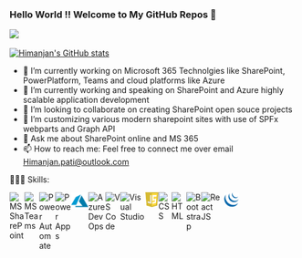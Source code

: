### Hello World !! Welcome to My GitHub Repos 👋

<a href = "https://user-images.githubusercontent.com/23727056/87433896-78ae9700-c607-11ea-9ca6-9cdbe3f67998.jpg">
  <img src="https://user-images.githubusercontent.com/23727056/87433896-78ae9700-c607-11ea-9ca6-9cdbe3f67998.jpg">
  </a>

[![Himanjan's GitHub stats](https://github-readme-stats.vercel.app/api?username=himanjanpati)](https://https://github.com/himanjanpati/github-readme-stats)
- 🔭 I’m currently working on Microsoft 365 Technolgies like SharePoint, PowerPlatform, Teams and cloud platforms like Azure
- 🌱 I’m currently working and speaking on SharePoint and Azure highly scalable application development
- 👯 I’m looking to collaborate on creating SharePoint open souce projects
- 🤔 I’m customizing various modern sharepoint sites with use of SPFx webparts and Graph API
- 💬 Ask me about SharePoint online and MS 365 
- 📫 How to reach me: Feel free to connect me over email Himanjan.pati@outlook.com

👨🏻‍💻 Skills:

<img align="left" alt="MS SharePoint" width="26px" src="https://raw.githubusercontent.com/sempostma/office365-icons/master/png/256/sharepoint.png"/>
<img align="left" alt="MS Teams" width="26px" src="https://raw.githubusercontent.com/sempostma/office365-icons/master/png/256/teams.png"/>
<img align="left" alt="Power Automate" width="28px" src="https://static.wikia.nocookie.net/logopedia/images/1/11/Microsoft_Power_Automate_%282020%29.svg/revision/latest?cb=20200929195936"/>
<img align="left" alt="Power Apps" width="28px" src="https://static.wikia.nocookie.net/logopedia/images/4/44/Microsoft_Power_Apps_%282020%29.svg/revision/latest?cb=20200929195935"/>
<img align="left" alt="MS Azure" width="30px" src="https://raw.githubusercontent.com/himanjanpati/himanjanpati/master/azure.svg"/>
<img align="left" alt="Azure DevOps" width="30px" src="https://raw.githubusercontent.com/benc-uk/icon-collection/master/azure-icons/Azure-DevOps.svg"/>
<img align="left" alt="VS Code" width="26px" src="https://user-images.githubusercontent.com/674621/71187801-14e60a80-2280-11ea-94c9-e56576f76baf.png"/>
<img align="left" alt="Visual Studio" width="44px" src="https://1000logos.net/wp-content/uploads/2020/08/Visual-Studio-Logo.png"/>
<img align="left" alt="JavaScript" width="23px" src="https://raw.githubusercontent.com/himanjanpati/himanjanpati/master/clipart1504620.png" />
<img align="left" alt="CSS" width="23px" src="https://ucarecdn.com/f49e8fc4-876f-49ef-934f-89812fc4125e/" />
<img align="left" alt="HTML" width="26px" src="https://banner2.cleanpng.com/20180619/pro/kisspng-html-logo-canvas-element-javascript-murugan-5b2930919050b0.0825629615294260655911.jpg"/>
<img align="left" alt="Bootstrap" width="26px" src="https://upload.wikimedia.org/wikipedia/commons/b/b2/Bootstrap_logo.svg"/>
<img align="left" alt="React JS" width="40px" src="https://upload.wikimedia.org/wikipedia/commons/a/a7/React-icon.svg"/>
<img align="left" alt="jQuery" width="26px" src="https://raw.githubusercontent.com/himanjanpati/himanjanpati/master/jquery-icon.svg"/>





